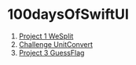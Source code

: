 # 100daysOfSwiftUI

1. [Project 1 WeSplit](WeSplit)
2. [Challenge UnitConvert](UnitConvert)
3. [Project 3 GuessFlag](GuessFlag)
